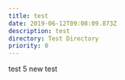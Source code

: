 ```yaml
---
title: test
date: 2019-06-12T09:08:09.873Z
description: test
directory: Test Directory
priority: 0
---
```

test 5 new test
